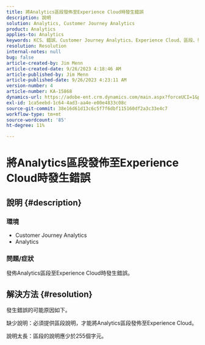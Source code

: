 ```yaml
---
title: 將Analytics區段發佈至Experience Cloud時發生錯誤
description: 說明
solution: Analytics, Customer Journey Analytics
product: Analytics
applies-to: Analytics
keywords: KCS、錯誤、Customer Journey Analytics、Experience Cloud、區段、發佈
resolution: Resolution
internal-notes: null
bug: false
article-created-by: Jim Menn
article-created-date: 9/26/2023 4:18:46 AM
article-published-by: Jim Menn
article-published-date: 9/26/2023 4:23:11 AM
version-number: 4
article-number: KA-15868
dynamics-url: https://adobe-ent.crm.dynamics.com/main.aspx?forceUCI=1&pagetype=entityrecord&etn=knowledgearticle&id=0cb090c6-235c-ee11-be6f-6045bd006268
exl-id: 1ca5eebd-1c64-4ad3-aa4e-e00e4833c08c
source-git-commit: 38e16d61d13c6c5f7f6dbf115160df2a3c33e4c7
workflow-type: tm+mt
source-wordcount: '85'
ht-degree: 11%

---
```


# 將Analytics區段發佈至Experience Cloud時發生錯誤

## 說明 {#description}


### <b>環境</b>

- Customer Journey Analytics
- Analytics




### <b>問題/症狀</b>

發佈Analytics區段至Experience Cloud時發生錯誤。


## 解決方法 {#resolution}


發生錯誤的可能原因如下。

缺少說明：必須提供區段說明，才能將Analytics區段發佈至Experience Cloud。

說明太長：區段的說明應少於255個字元。
